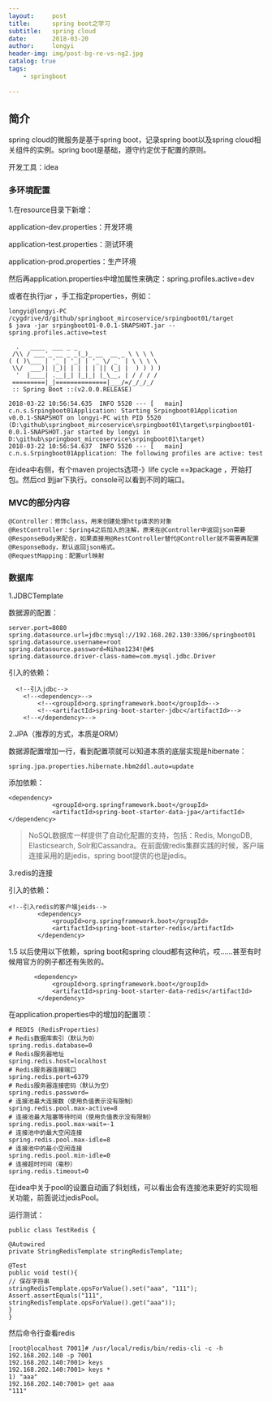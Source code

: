 ```yaml
---
layout:     post
title:      spring boot之学习
subtitle:   spring cloud
date:       2018-03-20
author:     longyi
header-img: img/post-bg-re-vs-ng2.jpg
catalog: true
tags:
    - springboot
    
---
```


## 简介

spring cloud的微服务是基于spring boot，记录spring boot以及spring cloud相关组件的实例。spring boot是基础，遵守约定优于配置的原则。

开发工具：idea

### 多环境配置

1.在resource目录下新增：

 application-dev.properties：开发环境

 application-test.properties：测试环境

 application-prod.properties：生产环境

然后再application.properties中增加属性来确定：spring.profiles.active=dev

或者在执行jar ，手工指定properties，例如：

    longyi@longyi-PC /cygdrive/d/github/springboot_mircoservice/srpingboot01/target
    $ java -jar srpingboot01-0.0.1-SNAPSHOT.jar --spring.profiles.active=test
    
      .   ____  ___ _ _
     /\\ / ___'_ __ _ _(_)_ __  __ _ \ \ \ \
    ( ( )\___ | '_ | '_| | '_ \/ _` | \ \ \ \
     \\/  ___)| |_)| | | | | || (_| |  ) ) ) )
      '  |____| .__|_| |_|_| |_\__, | / / / /
     =========|_|==============|___/=/_/_/_/
     :: Spring Boot ::(v2.0.0.RELEASE)
    
    2018-03-22 10:56:54.635  INFO 5520 --- [   main] c.n.s.Srpingboot01Application: Starting Srpingboot01Application v0.0.1-SNAPSHOT on longyi-PC with PID 5520 (D:\github\springboot_mircoservice\srpingboot01\target\srpingboot01-0.0.1-SNAPSHOT.jar started by longyi in D:\github\springboot_mircoservice\srpingboot01\target)
    2018-03-22 10:56:54.637  INFO 5520 --- [   main] c.n.s.Srpingboot01Application: The following profiles are active: test


在idea中右侧，有个maven projects选项-》life cycle ==》package ，开始打包。然后cd 到jar下执行。console可以看到不同的端口。

### MVC的部分内容
    
    @Controller：修饰class，用来创建处理http请求的对象
    @RestController：Spring4之后加入的注解，原来在@Controller中返回json需要@ResponseBody来配合，如果直接用@RestController替代@Controller就不需要再配置@ResponseBody，默认返回json格式。
    @RequestMapping：配置url映射


### 数据库


1.JDBCTemplate

数据源的配置：

    server.port=8080
    spring.datasource.url=jdbc:mysql://192.168.202.130:3306/springboot01
    spring.datasource.username=root
    spring.datasource.password=Nihao1234!@#$
    spring.datasource.driver-class-name=com.mysql.jdbc.Driver

引入的依赖：

      <!--引入jdbc-->
		<!--<dependency>-->
			<!--<groupId>org.springframework.boot</groupId>-->
			<!--<artifactId>spring-boot-starter-jdbc</artifactId>-->
		<!--</dependency>-->


2.JPA（推荐的方式，本质是ORM）

数据源配置增加一行，看到配置项就可以知道本质的底层实现是hibernate：
    
    spring.jpa.properties.hibernate.hbm2ddl.auto=update

添加依赖：

    <dependency>
    			<groupId>org.springframework.boot</groupId>
    			<artifactId>spring-boot-starter-data-jpa</artifactId>
    </dependency>


>NoSQL数据库一样提供了自动化配置的支持，包括：Redis, MongoDB, Elasticsearch, Solr和Cassandra。在前面做redis集群实践的时候，客户端连接采用的是jedis，spring boot提供的也是jedis。

3.redis的连接

引入的依赖：

    <!--引入redis的客户端jeids-->
    		<dependency>
    			<groupId>org.springframework.boot</groupId>
    			<artifactId>spring-boot-starter-redis</artifactId>
    		</dependency>

  1.5 以后使用以下依赖，spring boot和spring cloud都有这种坑，哎……甚至有时候用官方的例子都还有失败的。

           <dependency>
    			<groupId>org.springframework.boot</groupId>
    			<artifactId>spring-boot-starter-data-redis</artifactId>
    		</dependency>

在application.properties中的增加的配置项：

    # REDIS (RedisProperties)
    # Redis数据库索引（默认为0）
    spring.redis.database=0
    # Redis服务器地址
    spring.redis.host=localhost
    # Redis服务器连接端口
    spring.redis.port=6379
    # Redis服务器连接密码（默认为空）
    spring.redis.password=
    # 连接池最大连接数（使用负值表示没有限制）
    spring.redis.pool.max-active=8
    # 连接池最大阻塞等待时间（使用负值表示没有限制）
    spring.redis.pool.max-wait=-1
    # 连接池中的最大空闲连接
    spring.redis.pool.max-idle=8
    # 连接池中的最小空闲连接
    spring.redis.pool.min-idle=0
    # 连接超时时间（毫秒）
    spring.redis.timeout=0



在idea中关于pool的设置自动画了斜划线，可以看出会有连接池来更好的实现相关功能，前面说过jedisPool。

运行测试：
    
	public class TestRedis {
    
    @Autowired
    private StringRedisTemplate stringRedisTemplate;
    
    @Test
    public void test(){
    // 保存字符串
    stringRedisTemplate.opsForValue().set("aaa", "111");
    Assert.assertEquals("111", stringRedisTemplate.opsForValue().get("aaa"));
    }
    }

然后命令行查看redis

    [root@localhost 7001]# /usr/local/redis/bin/redis-cli -c -h 192.168.202.140 -p 7001
    192.168.202.140:7001> keys
    192.168.202.140:7001> keys *
    1) "aaa"
	192.168.202.140:7001> get aaa
	"111"





